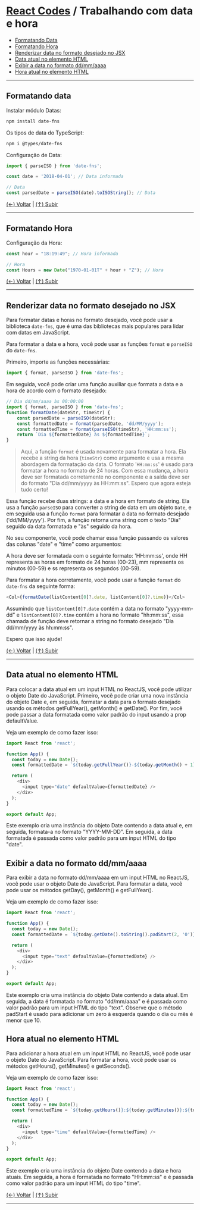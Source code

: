 # [React Codes](https://github.com/systemboys/React_Codes#react-codes "React Codes") / Trabalhando com data e hora

- [Formatando Data](#formatando-data "Formatando Data")
- [Formatando Hora](#formatando-hora "Formatando Hora")
- [Renderizar data no formato desejado no JSX](#renderizar-data-no-formato-desejado-no-jsx "Renderizar data no formato desejado no JSX")
- [Data atual no elemento HTML](#data-atual-no-elemento-html "Data atual no elemento HTML")
- [Exibir a data no formato dd/mm/aaaa](#exibir-a-data-no-formato-ddmmaaaa "Exibir a data no formato dd/mm/aaaa")
- [Hora atual no elemento HTML](#hora-atual-no-elemento-html "Hora atual no elemento HTML")

---

## Formatando data

Instalar módulo Datas:

```bash
npm install date-fns
```

Os tipos de data do TypeScript:

```bash
npm i @types/date-fns
```

Configuração de Data:

```javascript
import { parseISO } from 'date-fns';

const date = '2018-04-01'; // Data informada

// Data
const parsedDate = parseISO(date).toISOString(); // Data
```

[(&larr;) Voltar](https://github.com/systemboys/React_Codes#react-codes "Voltar ao Sumário") | 
[(&uarr;) Subir](#react-codes--trabalhando-com-data-e-hora "Subir para o topo")

---

## Formatando Hora

Configuração da Hora:

```javascript
const hour = "18:19:49"; // Hora informada

// Hora
const Hours = new Date("1970-01-01T" + hour + "Z"); // Hora
```

[(&larr;) Voltar](https://github.com/systemboys/React_Codes#react-codes "Voltar ao Sumário") | 
[(&uarr;) Subir](#react-codes--trabalhando-com-data-e-hora "Subir para o topo")

---

## Renderizar data no formato desejado no JSX

Para formatar datas e horas no formato desejado, você pode usar a biblioteca `date-fns`, que é uma das bibliotecas mais populares para lidar com datas em JavaScript.

Para formatar a data e a hora, você pode usar as funções `format` e `parseISO` do `date-fns`.

Primeiro, importe as funções necessárias:

```javascript
import { format, parseISO } from 'date-fns';
```

Em seguida, você pode criar uma função auxiliar que formata a data e a hora de acordo com o formato desejado:

```javascript
// Dia dd/mm/aaaa às 00:00:00
import { format, parseISO } from 'date-fns';
function formatDate(dateStr, timeStr) {
    const parsedDate = parseISO(dateStr);
    const formattedDate = format(parsedDate, 'dd/MM/yyyy');
    const formattedTime = format(parseISO(timeStr), 'HH:mm:ss');
    return `Dia ${formattedDate} às ${formattedTime}`;
}
```

> Aqui, a função `format` é usada novamente para formatar a hora. Ela recebe a string da hora (`timeStr`) como argumento e usa a mesma abordagem da formatação da data. O formato '`HH:mm:ss`' é usado para formatar a hora no formato de 24 horas. Com essa mudança, a hora deve ser formatada corretamente no componente e a saída deve ser do formato "Dia dd/mm/yyyy às HH:mm:ss". Espero que agora esteja tudo certo!

Essa função recebe duas strings: a data e a hora em formato de string. Ela usa a função `parseISO` para converter a string de data em um objeto `Date`, e em seguida usa a função `format` para formatar a data no formato desejado ('dd/MM/yyyy'). Por fim, a função retorna uma string com o texto "Dia" seguido da data formatada e "às" seguido da hora.

No seu componente, você pode chamar essa função passando os valores das colunas "date" e "time" como argumentos:

A hora deve ser formatada com o seguinte formato: 'HH:mm:ss', onde HH representa as horas em formato de 24 horas (00-23), mm representa os minutos (00-59) e ss representa os segundos (00-59).

Para formatar a hora corretamente, você pode usar a função `format` do `date-fns` da seguinte forma:

```javascript
<Col>{formatDate(listContent[0]?.date, listContent[0]?.time)}</Col>
```

Assumindo que `listContent[0]?.date` contém a data no formato "yyyy-mm-dd" e `listContent[0]?.time` contém a hora no formato "hh:mm:ss", essa chamada de função deve retornar a string no formato desejado "Dia dd/mm/yyyy às hh:mm:ss".

Espero que isso ajude!

[(&larr;) Voltar](https://github.com/systemboys/React_Codes#react-codes "Voltar ao Sumário") | 
[(&uarr;) Subir](#react-codes--trabalhando-com-data-e-hora "Subir para o topo")

---

## Data atual no elemento HTML

Para colocar a data atual em um input HTML no ReactJS, você pode utilizar o objeto Date do JavaScript. Primeiro, você pode criar uma nova instância do objeto Date e, em seguida, formatar a data para o formato desejado usando os métodos getFullYear(), getMonth() e getDate(). Por fim, você pode passar a data formatada como valor padrão do input usando a prop defaultValue.

Veja um exemplo de como fazer isso:

```javascript
import React from 'react';

function App() {
  const today = new Date();
  const formattedDate = `${today.getFullYear()}-${today.getMonth() + 1}-${today.getDate()}`;

  return (
    <div>
      <input type="date" defaultValue={formattedDate} />
    </div>
  );
}

export default App;
```

Este exemplo cria uma instância do objeto Date contendo a data atual e, em seguida, formata-a no formato "YYYY-MM-DD". Em seguida, a data formatada é passada como valor padrão para um input HTML do tipo "date".

## Exibir a data no formato dd/mm/aaaa

Para exibir a data no formato dd/mm/aaaa em um input HTML no ReactJS, você pode usar o objeto Date do JavaScript. Para formatar a data, você pode usar os métodos getDay(), getMonth() e getFullYear().

Veja um exemplo de como fazer isso:

```javascript
import React from 'react';

function App() {
  const today = new Date();
  const formattedDate = `${today.getDate().toString().padStart(2, '0')}/${(today.getMonth() + 1).toString().padStart(2, '0')}/${today.getFullYear()}`;

  return (
    <div>
      <input type="text" defaultValue={formattedDate} />
    </div>
  );
}

export default App;
```

Este exemplo cria uma instância do objeto Date contendo a data atual. Em seguida, a data é formatada no formato "dd/mm/aaaa" e é passada como valor padrão para um input HTML do tipo "text". Observe que o método padStart é usado para adicionar um zero à esquerda quando o dia ou mês é menor que 10.

## Hora atual no elemento HTML

Para adicionar a hora atual em um input HTML no ReactJS, você pode usar o objeto Date do JavaScript. Para formatar a hora, você pode usar os métodos getHours(), getMinutes() e getSeconds().

Veja um exemplo de como fazer isso:

```javascript
import React from 'react';

function App() {
  const today = new Date();
  const formattedTime = `${today.getHours()}:${today.getMinutes()}:${today.getSeconds()}`;

  return (
    <div>
      <input type="time" defaultValue={formattedTime} />
    </div>
  );
}

export default App;
```

Este exemplo cria uma instância do objeto Date contendo a data e hora atuais. Em seguida, a hora é formatada no formato "HH:mm:ss" e é passada como valor padrão para um input HTML do tipo "time".

[(&larr;) Voltar](https://github.com/systemboys/React_Codes#react-codes "Voltar ao Sumário") | 
[(&uarr;) Subir](#react-codes--trabalhando-com-data-e-hora "Subir para o topo")

---

